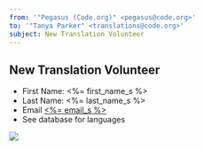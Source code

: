 ```yaml
---
from: '"Pegasus (Code.org)" <pegasus@code.org>'
to: '"Tanya Parker" <translations@code.org>'
subject: New Translation Volunteer
---
```

## New Translation Volunteer

- First Name: <%= first_name_s %>
- Last Name: <%= last_name_s %> 
- Email [<%= email_s %>](<%= email_s %>)
- See database for languages

![](<%= tracking_pixel %>)
